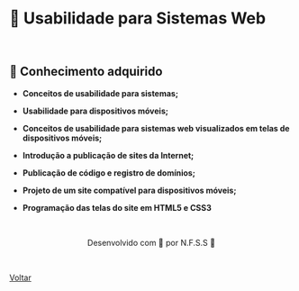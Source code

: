 <h1>🔎 Usabilidade para Sistemas Web</h1>

<br>

<h2> 🧠 Conhecimento adquirido </h2>

- **Conceitos de usabilidade para sistemas;**

- **Usabilidade para dispositivos móveis;**

- **Conceitos de usabilidade para sistemas web visualizados em telas de dispositivos móveis;**

- **Introdução a publicação de sites da Internet;**

- **Publicação de código e registro de domínios;**

- **Projeto de um site compatível para dispositivos móveis;**

- **Programação das telas do site em HTML5 e CSS3**

  <br>

<p align="center"> Desenvolvido com 💜 por N.F.S.S 👋 <p>


<br>

<a href="./README.md">Voltar</a>